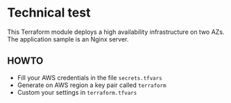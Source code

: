 # Technical test

This Terraform module deploys a high availability infrastructure on two AZs. The application sample is an Nginx server.

## HOWTO

* Fill your AWS credentials in the file `secrets.tfvars`
* Generate on AWS region a key pair called `terraform`
* Custom your settings in `terraform.tfvars`



